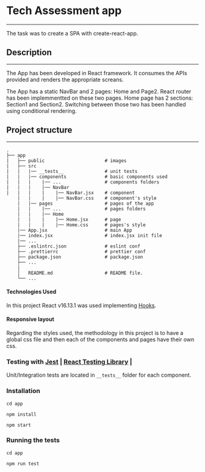 # Tech Assessment app

---

The task was to create a SPA with create-react-app.

## Description

---

The App has been developed in React framework.
It consumes the APIs provided and renders the appropriate screans.

The App has a static NavBar and 2 pages: Home and Page2.
React router has been implemmentted on these two pages.
Home page has 2 sections: Section1 and Section2. 
Switching between those two has been handled using conditional rendering.


## Project structure

---

    .
    ├── app
    |   ├── public                      # images
    |   ├── src     
    |   |   |── __tests__               # unit tests
    |   |   |── components              # basic components used
    |   |   |    |── ...                # components folders
    |   |   |    |── NavBar      
    |   |   |    |    |── NavBar.jsx    # component
        |   |    |    |── NavBar.css    # component's style           
        |   |── pages                   # pages of the app
        |   |    |── ...                # pages folders
        |   |    |── Home   
        |   |    |    |── Home.jsx      # page
        |   |    |    |── Home.css      # pages's style
        |── App.jsx                     # main App
        |── index.jsx                   # index.jsx init file
        |── ...
        ├── .eslintrc.json              # eslint conf
        ├── .prettierrc                 # prettier conf
        ├── package.json                # package.json
        ├── ...
        |
        │   README.md                   # README file.
        └── ...




#### Technologies Used

In this project React v16.13.1 was used implementing [Hooks](https://react-redux.js.org/next/api/hooks).


#### Responsive layout

Regarding the styles used, the methodology in this project is to have a global css file and
then each of the components and pages have their own css.

### Testing with [Jest](https://jestjs.io/) | [React Testing Library](https://testing-library.com/) | 

Unit/Integration tests are located in `__tests__` folder for each component.


### Installation

``cd app``

``npm install``

``npm start``

### Running the tests

``cd app``

``npm run test``


